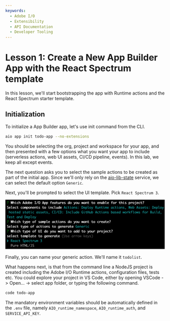 ```yaml
---
keywords:
  - Adobe I/O
  - Extensibility
  - API Documentation
  - Developer Tooling
---
```


# Lesson 1: Create a New App Builder App with the React Spectrum template

In this lesson, we'll start bootstrapping the app with Runtime actions and the React Spectrum starter template.

## Initialization 

To initialize a App Builder app, let's use init command from the CLI.

```bash
aio app init todo-app --no-extensions
```

You should be selecting the org, project and workspace for your app, and then presented with a few options what you want your app to include (serverless actions, web UI assets, CI/CD pipeline, events). In this lab, we keep all except events.

The next question asks you to select the sample actions to be created as part of the initial app. Since we'll only rely on the [aio-lib-state](https://github.com/adobe/aio-lib-state) service, we can select the default option `Generic`. 

Next, you'll be prompted to select the UI template. Pick `React Spectrum 3`.

![aio app init](assets/aioappinit.png)

Finally, you can name your generic action. We'll name it `todolist`. 

What happens next, is that from the command line a NodeJS project is created including the Adobe I/O Runtime actions, configuration files, tests etc. You could explore your project in VS Code, either by opening VSCode -> Open... -> select app folder, or typing the following command.

```bash
code todo-app
```    

The mandatory environment variables should be automatically defined in the `.env` file, namely `AIO_runtime_namespace`, `AIO_runtime_auth`, and `SERVICE_API_KEY`.  

